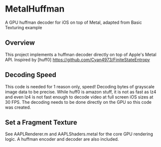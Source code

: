 # MetalHuffman

A GPU huffman decoder for iOS on top of Metal, adapted from Basic Texturing example

## Overview

This project implements a huffman decoder directly on top of Apple's Metal API. Inspired by [huff0] https://github.com/Cyan4973/FiniteStateEntropy

## Decoding Speed

This code is needed for 1 reason only, speed! Decoding bytes of grayscale image data to be precise. While huff0 is amazon stuff, it is not as fast as lz4 and even lz4 is not fast enough to decode video at full screen iOS sizes at 30 FPS. The decoding needs to be done directly on the GPU so this code was created.

## Set a Fragment Texture

See AAPLRenderer.m and AAPLShaders.metal for the core GPU rendering logic. A huffman encoder and decoder are also included.

